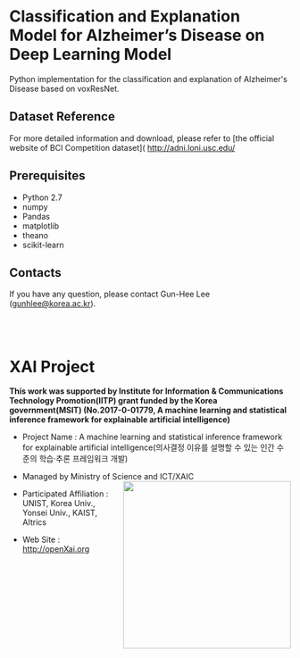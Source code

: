 
# Classification and Explanation Model for Alzheimer’s Disease on Deep Learning Model
Python implementation for the classification and explanation of Alzheimer's Disease based on voxResNet.

## Dataset Reference
For more detailed information and download, please refer to [the official website of BCI Competition dataset]( http://adni.loni.usc.edu/

## Prerequisites
+ Python 2.7
+ numpy 
+ Pandas 
+ matplotlib 
+ theano
+ scikit-learn 



## Contacts
If you have any question, please contact Gun-Hee Lee (gunhlee@korea.ac.kr).


<br /> 
<br />


# XAI Project 

**This work was supported by Institute for Information & Communications Technology Promotion(IITP) grant funded by the Korea government(MSIT) (No.2017-0-01779, A machine learning and statistical inference framework for explainable artificial intelligence)**

+ Project Name : A machine learning and statistical inference framework for explainable artificial intelligence(의사결정 이유를 설명할 수 있는 인간 수준의 학습·추론 프레임워크 개발)

+ Managed by Ministry of Science and ICT/XAIC <img align="right" src="http://xai.unist.ac.kr/static/img/logos/XAIC_logo.png" width=300px>

+ Participated Affiliation : UNIST, Korea Univ., Yonsei Univ., KAIST, AItrics  

+ Web Site : <http://openXai.org>

